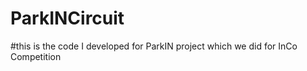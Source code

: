 # ParkINCircuit
#this is the code I developed for ParkIN project which we did for InCo Competition 
